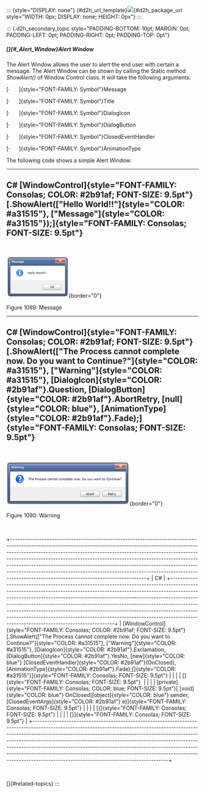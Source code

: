 ::: {style="DISPLAY: none"}
[](ms-xhelp:///?Id=d2h_url_template){#d2h_url_template}![](!package_url!){#d2h_package_url style="WIDTH: 0px; DISPLAY: none; HEIGHT: 0px"}
:::

::: {.d2h_secondary_topic style="PADDING-BOTTOM: 10pt; MARGIN: 0pt; PADDING-LEFT: 0pt; PADDING-RIGHT: 0pt; PADDING-TOP: 0pt"}
##### []{#_Alert_Window}Alert Window

The Alert Window allows the user to alert the end user with certain a message. The Alert Window can be shown by calling the Static method *ShowAlert()* of Window Control class. It will take the following arguments:

[·      ]{style="FONT-FAMILY: Symbol"}Message

[·      ]{style="FONT-FAMILY: Symbol"}Title

[·      ]{style="FONT-FAMILY: Symbol"}DialogIcon

[·      ]{style="FONT-FAMILY: Symbol"}DialogButton

[·      ]{style="FONT-FAMILY: Symbol"}ClosedEventHandler

[·      ]{style="FONT-FAMILY: Symbol"}AnimationType

The following code shows a simple Alert Window:

  ------------------------------------------------------------------------------------------------------------------------------------------------------------------------------------------------------------------------------------
  C#
  [WindowControl]{style="FONT-FAMILY: Consolas; COLOR: #2b91af; FONT-SIZE: 9.5pt"}[.ShowAlert([\"Hello World!!\"]{style="COLOR: #a31515"}, [\"Message\"]{style="COLOR: #a31515"});]{style="FONT-FAMILY: Consolas; FONT-SIZE: 9.5pt"}
  ------------------------------------------------------------------------------------------------------------------------------------------------------------------------------------------------------------------------------------

 

![](../ImagesExt/image261_984.jpg){border="0"}

Figure 1089: Message

  -------------------------------------------------------------------------------------------------------------------------------------------------------------------------------------------------------------------------------------------------------------------------------------------------------------------------------------------------------------------------------------------------------------------------------------------------------------
  C#
  [WindowControl]{style="FONT-FAMILY: Consolas; COLOR: #2b91af; FONT-SIZE: 9.5pt"}[.ShowAlert([\"The Process cannot complete now. Do you want to Continue?\"]{style="COLOR: #a31515"}, [\"Warning\"]{style="COLOR: #a31515"}, [DialogIcon]{style="COLOR: #2b91af"}.Question, [DialogButton]{style="COLOR: #2b91af"}.AbortRetry, [null]{style="COLOR: blue"}, [AnimationType]{style="COLOR: #2b91af"}.Fade);]{style="FONT-FAMILY: Consolas; FONT-SIZE: 9.5pt"}
  -------------------------------------------------------------------------------------------------------------------------------------------------------------------------------------------------------------------------------------------------------------------------------------------------------------------------------------------------------------------------------------------------------------------------------------------------------------

 

![](../ImagesExt/image261_985.jpg){border="0"}

Figure 1090: Warning

 

+-------------------------------------------------------------------------------------------------------------------------------------------------------------------------------------------------------------------------------------------------------------------------------------------------------------------------------------------------------------------------------------------------------------------------------------------------------------------------------------------------------------------------------------------+
| C#                                                                                                                                                                                                                                                                                                                                                                                                                                                                                                                                        |
+-------------------------------------------------------------------------------------------------------------------------------------------------------------------------------------------------------------------------------------------------------------------------------------------------------------------------------------------------------------------------------------------------------------------------------------------------------------------------------------------------------------------------------------------+
| [WindowControl]{style="FONT-FAMILY: Consolas; COLOR: #2b91af; FONT-SIZE: 9.5pt"}[.ShowAlert([\"The Process cannot complete now. Do you want to Continue?\"]{style="COLOR: #a31515"}, [\"Warning\"]{style="COLOR: #a31515"}, [DialogIcon]{style="COLOR: #2b91af"}.Exclamation, [DialogButton]{style="COLOR: #2b91af"}.YesNo, [new]{style="COLOR: blue"} [ClosedEventHandler]{style="COLOR: #2b91af"}(OnClosed), [AnimationType]{style="COLOR: #2b91af"}.Fade);[]{style="COLOR: #a31515"}]{style="FONT-FAMILY: Consolas; FONT-SIZE: 9.5pt"} |
|                                                                                                                                                                                                                                                                                                                                                                                                                                                                                                                                           |
| []{style="FONT-FAMILY: Consolas; FONT-SIZE: 9.5pt"}                                                                                                                                                                                                                                                                                                                                                                                                                                                                                       |
|                                                                                                                                                                                                                                                                                                                                                                                                                                                                                                                                           |
| [private]{style="FONT-FAMILY: Consolas; COLOR: blue; FONT-SIZE: 9.5pt"}[ [void]{style="COLOR: blue"} OnClosed([object]{style="COLOR: blue"} sender, [ClosedEventArgs]{style="COLOR: #2b91af"} e)]{style="FONT-FAMILY: Consolas; FONT-SIZE: 9.5pt"}                                                                                                                                                                                                                                                                                        |
|                                                                                                                                                                                                                                                                                                                                                                                                                                                                                                                                           |
| [{]{style="FONT-FAMILY: Consolas; FONT-SIZE: 9.5pt"}                                                                                                                                                                                                                                                                                                                                                                                                                                                                                      |
|                                                                                                                                                                                                                                                                                                                                                                                                                                                                                                                                           |
| [}]{style="FONT-FAMILY: Consolas; FONT-SIZE: 9.5pt"}                                                                                                                                                                                                                                                                                                                                                                                                                                                                                      |
+-------------------------------------------------------------------------------------------------------------------------------------------------------------------------------------------------------------------------------------------------------------------------------------------------------------------------------------------------------------------------------------------------------------------------------------------------------------------------------------------------------------------------------------------+

 

[]{#related-topics}
:::
